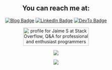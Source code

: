 <h2 align="center">You can reach me at:</h2>
<p align="center">
<a href="https://2sherpas.github.io/"><img src="https://img.shields.io/badge/-@blog2sherpas-0A0A0A?style=flat-square&amp;labelColor=0A0A0A&amp;logo=blogger&amp;link=https://2sherpas.github.io/" alt="Blog Badge"></a> 
<a href="https://www.linkedin.com/in/jaimesalcedo/"><img src="https://img.shields.io/badge/-@jaimesalcedo-0077B5?style=flat-square&amp;labelColor=0077B5&amp;logo=LinkedIn&amp;link=https://www.linkedin.com/in/jaimesalcedo/" alt="LinkedIn Badge"></a> 
<a href="https://stackoverflow.com/users/6518928/jaime-s?tab=profile"><img src="https://img.shields.io/badge/-@Jaime S-F48024?style=flat-square&amp;labelColor=0A0A0A&amp;logo=stackoverflow&amp;link=https://stackoverflow.com/users/6518928/jaime-s?tab=profile" alt="DevTo Badge"></a>
  <p align="center">
  <a href="https://stackoverflow.com/users/6518928/jaime-s"><img src="https://stackoverflow.com/users/flair/6518928.png?theme=dark" width="208" height="58" alt="profile for Jaime S at Stack Overflow, Q&amp;A for professional and enthusiast programmers" title="profile for Jaime S at Stack Overflow, Q&amp;A for professional and enthusiast programmers"></a>
  </p>
</p>
<p align="center">
  <img src=https://media.giphy.com/media/11kEuHSQAXXiGQ/giphy.gif>
</p>
<p align="center">
  <img align="center" src="https://github-readme-stats.vercel.app/api?username=jsalcedo1987&show_icons=true&theme=radical&count_private=true&hide=prs,stars" />
</p>
